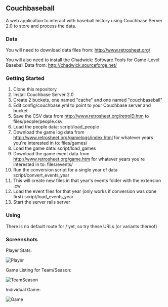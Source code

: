 ## Couchbaseball

A web application to interact with baseball history using Couchbase Server 2.0 to store and process the data.

### Data

You will need to download data files from: http://www.retrosheet.org/

You will also need to install the Chadwick: Software Tools for Game-Level Baseball Data from: http://chadwick.sourceforge.net/

### Getting Started

1.  Clone this repository
2.  Install Couchbase Server 2.0
3.  Create 2 buckets, one named "cache" and one named "couchbaseball"
4.  Edit config/couchbase.yml to point to your Couchbase server and bucket
5.  Save the CSV data from http://www.retrosheet.org/retroID.htm to files/people/people.csv
6.  Load the people data:
        script/load_people
7.  Download the game log data from http://www.retrosheet.org/gamelogs/index.html for whatever years you're interested in to: files/games/
8.  Load the game data:
        script/load_games
9.  Download the game event data from http://www.retrosheet.org/game.htm for whatever years you're interested in to: files/events/<year>
10.  Run the conversion script for a single year of data
        script/convert_events_year <year>
11.  This will create new files in that year's events folder with the extension .cw
12.  Load the event files for that year (only works if conversion was done first)
        script/load_events_year <year>
13.  Start the server
        rails server
        
### Using

There is no default route for / yet, so try these URLs (or variants thereof)


    
### Screenshots

Player Stats:

![Player](https://raw.github.com/mschoch/couchbaseball/master/doc/people.png)

Game Listing for Team/Season:

![TeamSeason](https://raw.github.com/mschoch/couchbaseball/master/doc/teamseason.png)

Individual Game:

![Game](https://raw.github.com/mschoch/couchbaseball/master/doc/game.png)
